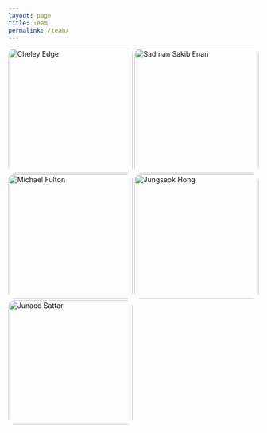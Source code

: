 ```yaml
---
layout: page
title: Team
permalink: /team/
---
```


<img src="{{site.baseurl}/images/chelsey.jpg" alt="Cheley Edge" style="border-radius: 5%;" width="250" height="250"/>
<img src="{{site.baseurl}/images/enan.jpg" alt="Sadman Sakib Enan" style="border-radius: 5%;" width="250" height="250"/>
<img src="{{site.baseurl}/images/michael.jpg" alt="Michael Fulton" style="border-radius: 5%;" width="250" height="250"/>
<img src="{{site.baseurl}/images/jungseok.jpg" alt="Jungseok Hong" style="border-radius: 5%;" width="250" height="250"/>
<img src="{{site.baseurl}/images/junaed.jpg" alt="Junaed Sattar" style="border-radius: 5%;" width="250" height="250"/>